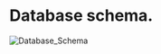# Database schema.
![Database_Schema](https://github.com/KevMP/smart-home-automation/assets/100045145/98381c80-e3f7-48ee-ba62-df45cb531114)
